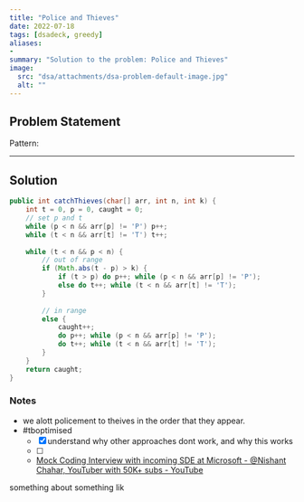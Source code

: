 ```yaml
---
title: "Police and Thieves"
date: 2022-07-18
tags: [dsadeck, greedy]
aliases:
- 
summary: "Solution to the problem: Police and Thieves"
image:
  src: "dsa/attachments/dsa-problem-default-image.jpg"
  alt: ""
---
```


## Problem Statement


Pattern: 

---

## Solution
``` java
public int catchThieves(char[] arr, int n, int k) {
	int t = 0, p = 0, caught = 0;
	// set p and t
	while (p < n && arr[p] != 'P') p++;
	while (t < n && arr[t] != 'T') t++;
	
	while (t < n && p < n) {
		// out of range
		if (Math.abs(t - p) > k) {
			if (t > p) do p++; while (p < n && arr[p] != 'P');
			else do t++; while (t < n && arr[t] != 'T');
		}
		
		// in range
		else {
			caught++;
			do p++; while (p < n && arr[p] != 'P');
			do t++; while (t < n && arr[t] != 'T');
		}
	}
	return caught;
}
```

### Notes
- we alott policement to theives in the order that they appear.
- #tboptimised 
	- [x] understand why other approaches dont work, and why this works
	- [ ] 
	- [Mock Coding Interview with incoming SDE at Microsoft - @Nishant Chahar, YouTuber with 50K+ subs - YouTube](https://www.youtube.com/watch?v=MFkqnGiCCiU)

something about something lik

